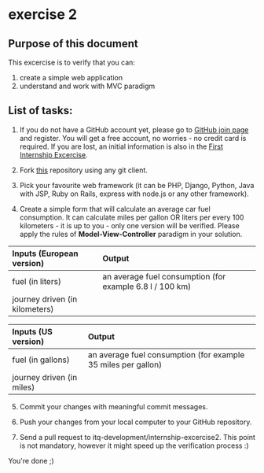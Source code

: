 [this_repo]: https://github.com/itq-development/internship-exercise2
[github_join_page]: https://github.com/join
[github_first_excercise]: https://github.com/itq-development/nternship-exercise1/


exercise 2
===============================

Purpose of this document
------------------------

This excercise is to verify that you can:

1. create a simple web application
2. understand and work with MVC paradigm

List of tasks:
--------------

1. If you do not have a GitHub account yet, please go to [GitHub join page][github_join_page] and register. You will get a free account, no worries - no credit card is required. If you are lost, an initial information is also in the [First Internship Excercise][github_first_excercise].

2. Fork [this][this_repo] repository using any git client.

3. Pick your favourite web framework (it can be PHP, Django, Python, Java with JSP, Ruby on Rails, express with node.js or any other framework).

4. Create a simple form that will calculate an average car fuel consumption. It can calculate miles per gallon OR liters per every 100 kilometers - it is up to you - only one version will be verified. Please apply the rules of **Model-View-Controller** paradigm in your solution. 

 |Inputs (European version)|Output|
 |:-----|:-----|
 |fuel (in liters)|an average fuel consumption (for example 6.8 l / 100 km)|
 |journey driven (in kilometers)| |
 
 |Inputs (US version)|Output|
 |:-----|:-----|
 |fuel (in gallons)|an average fuel consumption (for example 35 miles per gallon)|
 |journey driven (in miles)| |

5. Commit your changes with meaningful commit messages.

6. Push your changes from your local computer to your GitHub repository.

7. Send a pull request to itq-development/internship-excercise2. This point is not mandatory, however it might speed up the verification process :)

You're done ;)
